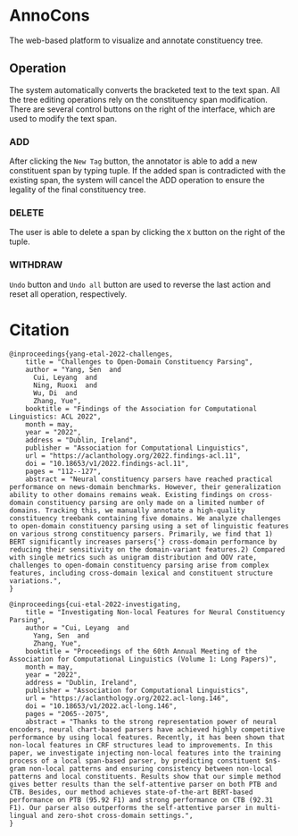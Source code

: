 # AnnoCons
The web-based platform to visualize and annotate constituency tree.

## Operation

The system automatically converts the bracketed text to the text span. All the tree editing operations rely on the constituency span modification.
There are several control buttons on the right of the interface, which are used to modify the text span.

### ADD
After clicking the `New Tag` button, the annotator is able to add a new constituent span by typing tuple. If the added span is contradicted with the existing span, the system will cancel the ADD operation to ensure the legality of the final constituency tree.

### DELETE
The user is able to delete a span by clicking the `X` button on the right of the tuple. 

### WITHDRAW
`Undo` button and `Undo all` button are used to reverse the last action and reset all operation, respectively.


# Citation
```
@inproceedings{yang-etal-2022-challenges,
    title = "Challenges to Open-Domain Constituency Parsing",
    author = "Yang, Sen  and
      Cui, Leyang  and
      Ning, Ruoxi  and
      Wu, Di  and
      Zhang, Yue",
    booktitle = "Findings of the Association for Computational Linguistics: ACL 2022",
    month = may,
    year = "2022",
    address = "Dublin, Ireland",
    publisher = "Association for Computational Linguistics",
    url = "https://aclanthology.org/2022.findings-acl.11",
    doi = "10.18653/v1/2022.findings-acl.11",
    pages = "112--127",
    abstract = "Neural constituency parsers have reached practical performance on news-domain benchmarks. However, their generalization ability to other domains remains weak. Existing findings on cross-domain constituency parsing are only made on a limited number of domains. Tracking this, we manually annotate a high-quality constituency treebank containing five domains. We analyze challenges to open-domain constituency parsing using a set of linguistic features on various strong constituency parsers. Primarily, we find that 1) BERT significantly increases parsers{'} cross-domain performance by reducing their sensitivity on the domain-variant features.2) Compared with single metrics such as unigram distribution and OOV rate, challenges to open-domain constituency parsing arise from complex features, including cross-domain lexical and constituent structure variations.",
}

@inproceedings{cui-etal-2022-investigating,
    title = "Investigating Non-local Features for Neural Constituency Parsing",
    author = "Cui, Leyang  and
      Yang, Sen  and
      Zhang, Yue",
    booktitle = "Proceedings of the 60th Annual Meeting of the Association for Computational Linguistics (Volume 1: Long Papers)",
    month = may,
    year = "2022",
    address = "Dublin, Ireland",
    publisher = "Association for Computational Linguistics",
    url = "https://aclanthology.org/2022.acl-long.146",
    doi = "10.18653/v1/2022.acl-long.146",
    pages = "2065--2075",
    abstract = "Thanks to the strong representation power of neural encoders, neural chart-based parsers have achieved highly competitive performance by using local features. Recently, it has been shown that non-local features in CRF structures lead to improvements. In this paper, we investigate injecting non-local features into the training process of a local span-based parser, by predicting constituent $n$-gram non-local patterns and ensuring consistency between non-local patterns and local constituents. Results show that our simple method gives better results than the self-attentive parser on both PTB and CTB. Besides, our method achieves state-of-the-art BERT-based performance on PTB (95.92 F1) and strong performance on CTB (92.31 F1). Our parser also outperforms the self-attentive parser in multi-lingual and zero-shot cross-domain settings.",
}

```